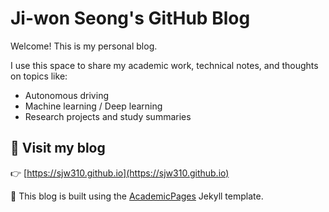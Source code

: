 # Ji-won Seong's GitHub Blog

Welcome! This is my personal blog.

I use this space to share my academic work, technical notes,
and thoughts on topics like:

- Autonomous driving
- Machine learning / Deep learning
- Research projects and study summaries

## 🔗 Visit my blog  
👉 [https://sjw310.github.io](https://sjw310.github.io)


📄 This blog is built using the [AcademicPages](https://github.com/academicpages/academicpages.github.io) Jekyll template.